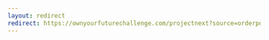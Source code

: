 ```yaml
---
layout: redirect
redirect: https://ownyourfuturechallenge.com/projectnext?source=orderpdf&a=1899
---
```


